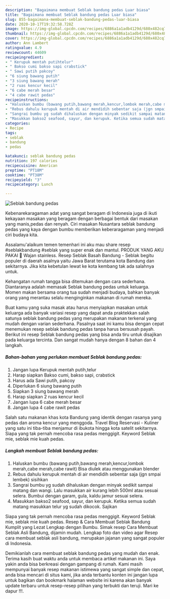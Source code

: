 ```yaml
---
description: "Bagaimana membuat Seblak bandung pedas Luar biasa"
title: "Bagaimana membuat Seblak bandung pedas Luar biasa"
slug: 855-bagaimana-membuat-seblak-bandung-pedas-luar-biasa
date: 2020-10-17T19:32:58.728Z
image: https://img-global.cpcdn.com/recipes/6886a1a1adb4129d/680x482cq70/seblak-bandung-pedas-foto-resep-utama.jpg
thumbnail: https://img-global.cpcdn.com/recipes/6886a1a1adb4129d/680x482cq70/seblak-bandung-pedas-foto-resep-utama.jpg
cover: https://img-global.cpcdn.com/recipes/6886a1a1adb4129d/680x482cq70/seblak-bandung-pedas-foto-resep-utama.jpg
author: Ann Lambert
ratingvalue: 4.9
reviewcount: 44609
recipeingredient:
- " Kerupuk mentah putihtelur"
- " Bakso cumi bakso sapi crabstick"
- " Sawi putih pakcoy"
- "6 siung bawang putih"
- "3 siung bawang merah"
- "2 ruas kencur kecil"
- "6 cabe merah besar"
- "4 cabe rawit pedas"
recipeinstructions:
- "Haluskan bumbu (bawang putih,bawang merah,kencur,lombok merah,cabe merah,cabe rawit) Bisa diulek atau menggunakan blender"
- "Rebus dahulu kerupuk mentah di air mendidih sebentar saja (jgn smpai lembek) sisihkan"
- "Sangrai bumbu yg sudah dihaluskan dengan minyak sedikit sampai matang dan wangi. Lalu masukkan air kurang lebih 500ml atau sesuai selera. Bumbui dengan garam, gula, kaldu jamur sesuai selera."
- "Masukkan bakso2 seafood, sayur, dan kerupuk. Ketika semua sudah matang masukkan telur yg sudah dikocok. Sajikan"
categories:
- Recipe
tags:
- seblak
- bandung
- pedas

katakunci: seblak bandung pedas 
nutrition: 197 calories
recipecuisine: American
preptime: "PT18M"
cooktime: "PT38M"
recipeyield: "3"
recipecategory: Lunch

---
```



![Seblak bandung pedas](https://img-global.cpcdn.com/recipes/6886a1a1adb4129d/680x482cq70/seblak-bandung-pedas-foto-resep-utama.jpg)

Kebenarekaragaman adat yang sangat beragam di Indonesia juga di ikuti kekayaan masakan yang beragam dengan berbagai bentuk dari masakan yang manis,pedas dan renyah. Ciri masakan Nusantara seblak bandung pedas yang kaya dengan bumbu memberikan keberaragaman yang menjadi ciri budaya kita.


Assalamu&#39;alaikum temen temenhari ini aku mau share resep #seblakbandung #seblak yang super enak dan mantul. PRODUK YANG AKU PAKAI 🍳 Wajan stainless. Resep Seblak Basah Bandung - Seblak begitu populer di daerah asalnya yaitu Jawa Barat terutama kota Bandung dan sekitarnya. Jika kita kebetulan lewat ke kota kembang tak ada salahnya untuk.

Kehangatan rumah tangga bisa ditemukan dengan cara sederhana. Diantaranya adalah memasak Seblak bandung pedas untuk keluarga. Momen makan bersama orang tua sudah menjadi budaya, bahkan banyak orang yang merantau selalu menginginkan makanan di rumah mereka.

Buat kamu yang suka masak atau harus menyiapkan masakan untuk keluarga ada banyak variasi resep yang dapat anda praktekkan salah satunya seblak bandung pedas yang merupakan makanan terkenal yang mudah dengan varian sederhana. Pasalnya saat ini kamu bisa dengan cepat menemukan resep seblak bandung pedas tanpa harus bersusah payah.
Berikut ini resep Seblak bandung pedas yang bisa anda tiru untuk disajikan pada keluarga tercinta. Dan sangat mudah hanya dengan 8 bahan dan 4 langkah.


<!--inarticleads1-->

##### Bahan-bahan yang perlukan membuat Seblak bandung pedas:

1. Jangan lupa  Kerupuk mentah putih,telur
1. Harap siapkan  Bakso cumi, bakso sapi, crabstick
1. Harus ada  Sawi putih, pakcoy
1. Diperlukan 6 siung bawang putih
1. Siapkan 3 siung bawang merah
1. Harap siapkan 2 ruas kencur kecil
1. Jangan lupa 6 cabe merah besar
1. Jangan lupa 4 cabe rawit pedas


Salah satu makanan khas kota Bandung yang identik dengan rasanya yang pedas dan aroma kencur yang menggoda. Travel Blog Reservasi - Kuliner yang satu ini tiba-tiba menjamur di ibukota hingga kota satelit sekitarnya. Siapa yang tak pernah mencoba rasa pedas menggigit. Keyword Seblak mie, seblak mie kuah pedas. 

<!--inarticleads2-->

##### Langkah membuat  Seblak bandung pedas:

1. Haluskan bumbu (bawang putih,bawang merah,kencur,lombok merah,cabe merah,cabe rawit) Bisa diulek atau menggunakan blender
1. Rebus dahulu kerupuk mentah di air mendidih sebentar saja (jgn smpai lembek) sisihkan
1. Sangrai bumbu yg sudah dihaluskan dengan minyak sedikit sampai matang dan wangi. Lalu masukkan air kurang lebih 500ml atau sesuai selera. Bumbui dengan garam, gula, kaldu jamur sesuai selera.
1. Masukkan bakso2 seafood, sayur, dan kerupuk. Ketika semua sudah matang masukkan telur yg sudah dikocok. Sajikan


Siapa yang tak pernah mencoba rasa pedas menggigit. Keyword Seblak mie, seblak mie kuah pedas. Resep &amp; Cara Membuat Seblak Bandung Kumplit yang Lezat Lengkap dengan Bumbu. Simak resep Cara Membuat Seblak Asli Bandung, dijamin mudah. Lengkap foto dan video agar Resep cara membuat seblak asli bandung, merupakan jajanan yang sangat populer di Indonesia. 

Demikianlah cara membuat seblak bandung pedas yang mudah dan enak. Terima kasih buat waktu anda untuk membaca artikel makanan ini. Saya yakin anda bisa berkreasi dengan gampang di rumah. Kami masih mempunyai banyak resep makanan istimewa yang sangat simple dan cepat, anda bisa mencari di situs kami, jika anda terbantu konten ini jangan lupa untuk bagikan dan bookmark halaman website ini karena akan banyak update terbaru untuk resep-resep pilihan yang terbukti dan teruji. Mari ke dapur !!!. 
